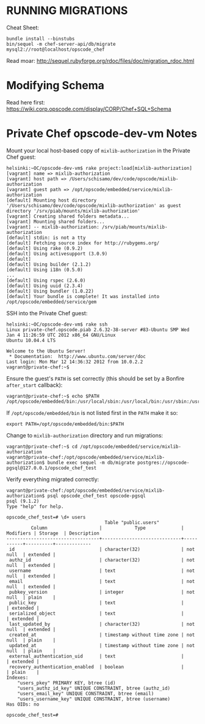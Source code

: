 # RUNNING MIGRATIONS #
Cheat Sheet:

    bundle install --binstubs
    bin/sequel -m chef-server-api/db/migrate mysql2://root@localhost/opscode_chef

Read moar: <http://sequel.rubyforge.org/rdoc/files/doc/migration_rdoc.html>

# Modifying Schema #

Read here first:
https://wiki.corp.opscode.com/display/CORP/Chef+SQL+Schema

# Private Chef opscode-dev-vm  Notes #

Mount your local host-based copy of `mixlib-authorization` in the Private Chef
guest:

    helsinki:~OC/opscode-dev-vm$ rake project:load[mixlib-authorization]
    [vagrant] name => mixlib-authorization
    [vagrant] host path => /Users/schisamo/dev/code/opscode/mixlib-authorization
    [vagrant] guest path => /opt/opscode/embedded/service/mixlib-authorization
    [default] Mounting host directory '/Users/schisamo/dev/code/opscode/mixlib-authorization' as guest directory '/srv/piab/mounts/mixlib-authorization'
    [vagrant] Creating shared folders metadata...
    [vagrant] Mounting shared folders...
    [vagrant] -- mixlib-authorization: /srv/piab/mounts/mixlib-authorization
    [default] stdin: is not a tty
    [default] Fetching source index for http://rubygems.org/
    [default] Using rake (0.9.2)
    [default] Using activesupport (3.0.9)
    [default]
    [default] Using builder (2.1.2)
    [default] Using i18n (0.5.0)
    ...
    [default] Using rspec (2.6.0)
    [default] Using uuid (2.3.4)
    [default] Using bundler (1.0.22)
    [default] Your bundle is complete! It was installed into /opt/opscode/embedded/service/gem

SSH into the Private Chef guest:

    helsinki:~OC/opscode-dev-vm$ rake ssh
    Linux private-chef.opscode.piab 2.6.32-38-server #83-Ubuntu SMP Wed Jan 4 11:26:59 UTC 2012 x86_64 GNU/Linux
    Ubuntu 10.04.4 LTS

    Welcome to the Ubuntu Server!
     * Documentation:  http://www.ubuntu.com/server/doc
    Last login: Mon Mar 12 14:36:32 2012 from 10.0.2.2
    vagrant@private-chef:~$

Ensure the guest's `PATH` is set correctly (this should be set by a Bonfire
`after_start` callback):

    vagrant@private-chef:~$ echo $PATH
    /opt/opscode/embedded/bin:/usr/local/sbin:/usr/local/bin:/usr/sbin:/usr/bin:/sbin:/bin:/usr/games:/opt/ruby/bin

If `/opt/opscode/embedded/bin` is not listed first in the `PATH` make it so:

    export PATH=/opt/opscode/embedded/bin:$PATH

Change to `mixlib-authorization` directory and run migrations:

    vagrant@private-chef:~$ cd /opt/opscode/embedded/service/mixlib-authorization
    vagrant@private-chef:/opt/opscode/embedded/service/mixlib-authorization$ bundle exec sequel -m db/migrate postgres://opscode-pgsql@127.0.0.1/opscode_chef_test

Verify everything migrated correctly:

    vagrant@private-chef:/opt/opscode/embedded/service/mixlib-authorization$ psql opscode_chef_test opscode-pgsql
    psql (9.1.2)
    Type "help" for help.

    opscode_chef_test=# \d+ users
                                        Table "public.users"
             Column                   |            Type             | Modifiers | Storage  | Description
    ----------------------------------+-----------------------------+-----------+----------+-------------
     id                               | character(32)               | not null  | extended |
     authz_id                         | character(32)               | not null  | extended |
     username                         | text                        | not null  | extended |
     email                            | text                        | not null  | extended |
     pubkey_version                   | integer                     | not null  | plain    |
     public_key                       | text                        |           | extended |
     serialized_object                | text                        |           | extended |
     last_updated_by                  | character(32)               | not null  | extended |
     created_at                       | timestamp without time zone | not null  | plain    |
     updated_at                       | timestamp without time zone | not null  | plain    |
     external_authentication_uid      | text                        |           | extended |
     recovery_authentication_enabled  | boolean                     |           | plain    |
    Indexes:
        "users_pkey" PRIMARY KEY, btree (id)
        "users_authz_id_key" UNIQUE CONSTRAINT, btree (authz_id)
        "users_email_key" UNIQUE CONSTRAINT, btree (email)
        "users_username_key" UNIQUE CONSTRAINT, btree (username)
    Has OIDs: no

    opscode_chef_test=#


